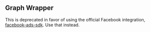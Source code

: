 Graph Wrapper
-------------

This is deprecated in favor of using the official Facebook integration, [facebook-ads-sdk](https://www.npmjs.com/package/facebook-ads-sdk). Use that instead.
